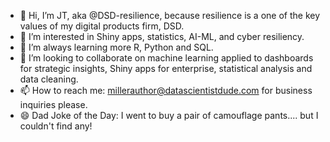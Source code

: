 - 👋 Hi, I’m JT, aka @DSD-resilience, because resilience is a one of the key values of my digital products firm, DSD.
- 👀 I’m interested in Shiny apps, statistics, AI-ML, and cyber resiliency.
- 🌱 I’m always learning more R, Python and SQL.
- 💞️ I’m looking to collaborate on machine learning applied to dashboards for strategic insights, Shiny apps for enterprise, statistical analysis and data cleaning.
- 📫 How to reach me: millerauthor@datascientistdude.com for business inquiries please.
- 😄 Dad Joke of the Day: I went to buy a pair of camouflage pants.... but I couldn't find any!
<!---
DSD-resilience/DSD-resilience is a ✨ special ✨ repository because its `README.md` (this file) appears on your GitHub profile.
You can click the Preview link to take a look at your changes.
--->
